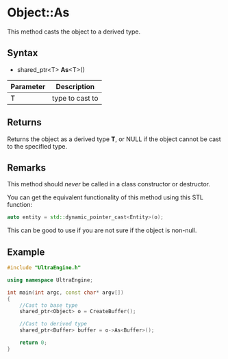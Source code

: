 # Object::As

This method casts the object to a derived type.

## Syntax

- shared_ptr<T\> **As**<T\>()

| Parameter | Description |
|---|---|
| T | type to cast to |

## Returns

Returns the object as a derived type **T**, or NULL if the object cannot be cast to the specified type.

## Remarks

This method should *never* be called in a class constructor or destructor.

You can get the equivalent functionality of this method using this STL function:
```c++
auto entity = std::dynamic_pointer_cast<Entity>(o);
```
This can be good to use if you are not sure if the object is non-null.

## Example

```c++
#include "UltraEngine.h"

using namespace UltraEngine;

int main(int argc, const char* argv[])
{
	//Cast to base type
	shared_ptr<Object> o = CreateBuffer();

	//Cast to derived type
	shared_ptr<Buffer> buffer = o->As<Buffer>();

	return 0;
}
```
